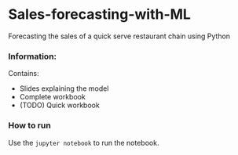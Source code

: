 # Sales-forecasting-with-ML
Forecasting the sales of a quick serve restaurant chain using Python

### Information: 
Contains: 
* Slides explaining the model
* Complete workbook
* (TODO) Quick workbook


### How to run
Use the `jupyter notebook` to run the notebook.
